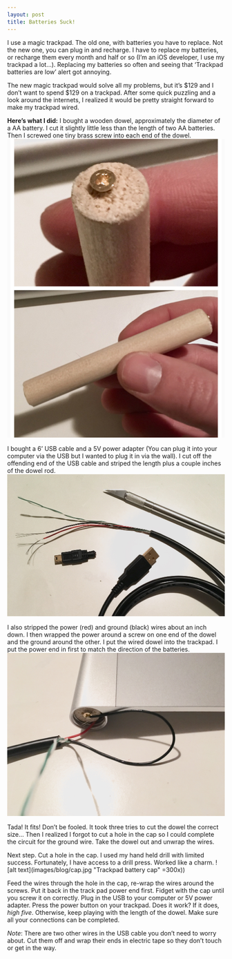 ```yaml
---
layout: post
title: Batteries Suck!
---
```


I use a magic trackpad. The old one, with batteries you have to replace. Not the new one, you can plug in and recharge. I have to replace my batteries, or recharge them every month and half or so (I’m an iOS developer, I use my trackpad a lot…). Replacing my batteries so often and seeing that ‘Trackpad batteries are low’ alert got annoying. 

The new magic trackpad would solve all my problems, but it’s $129 and I don’t want to spend $129 on a trackpad. After some quick puzzling and a look around the internets, I realized it would be pretty straight forward to make my trackpad wired. 

**Here’s what I did:**
I bought a wooden dowel, approximately the diameter of a AA battery. I cut it slightly little less than the length of two AA batteries. Then I screwed one tiny brass screw into each end of the dowel.
![alt text](images/blog/dowel.JPG "Wooden Dowel")

I bought a 6’ USB cable and a 5V power adapter (You can plug it into your computer via the USB but I wanted to plug it in via the wall). I cut off the offending end of the USB cable and striped the length plus a couple inches of the dowel rod. 
![alt text](images/blog/stripped_USB.jpg "Stripped USB")

I also stripped the power (red) and ground (black) wires about an inch down. I then wrapped the power around a screw on one end of the dowel and the ground around the other. 
I put the wired dowel into the trackpad. I put the power end in first to match the direction of the batteries. 
![alt text](images/blog/plugged_in.jpg "Dowel insereted into trackpad")

Tada! It fits! Don’t be fooled. It took three tries to cut the dowel the correct size… Then I realized I forgot to cut a hole in the cap so I could complete the circuit for the ground wire. Take the dowel out and unwrap the wires.

Next step. Cut a hole in the cap. I used my hand held drill with limited success. Fortunately, I have access to a drill press. Worked like a charm.
![alt text](images/blog/cap.jpg "Trackpad battery cap"  =300x))

Feed the wires through the hole in the cap, re-wrap the wires around the screws. Put it back in the track pad power end first. 
Fidget with the cap until you screw it on correctly. 
Plug in the USB to your computer or 5V power adapter.
Press the power button on your trackpad. Does it work? If it does, _high five_. Otherwise, keep playing with the length of the dowel. Make sure all your connections can be completed. 

_Note_: There are two other wires in the USB cable you don’t need to worry about. Cut them off and wrap their ends in electric tape so they don’t touch or get in the way. 



